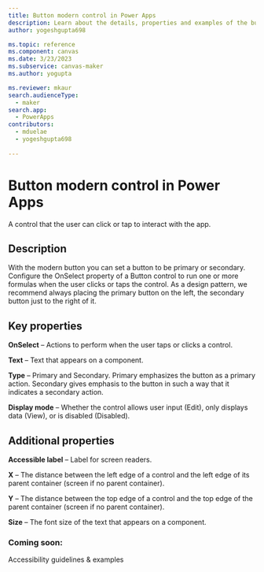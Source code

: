 ```yaml
---
title: Button modern control in Power Apps
description: Learn about the details, properties and examples of the button modern control in Power Apps.
author: yogeshgupta698

ms.topic: reference
ms.component: canvas
ms.date: 3/23/2023
ms.subservice: canvas-maker
ms.author: yogupta

ms.reviewer: mkaur
search.audienceType: 
  - maker
search.app: 
  - PowerApps
contributors:
  - mduelae
  - yogeshgupta698
  
---
```

# Button modern control in Power Apps
A control that the user can click or tap to interact with the app.

## Description
With the modern button you can set a button to be primary or secondary. Configure the OnSelect property of a Button control to run one or more formulas when the user clicks or taps the control. As a design pattern, we recommend always placing the primary button on the left, the secondary button just to the right of it.

## Key properties
**OnSelect** – Actions to perform when the user taps or clicks a control.

**Text** – Text that appears on a component.

**Type** – Primary and Secondary. Primary emphasizes the button as a primary action. Secondary gives emphasis to the button in such a way that it indicates a secondary action.

**Display mode** – Whether the control allows user input (Edit), only displays data (View), or is disabled (Disabled).

## Additional properties
**Accessible label** – Label for screen readers.

**X** – The distance between the left edge of a control and the left edge of its parent container (screen if no parent container).

**Y** – The distance between the top edge of a control and the top edge of the parent container (screen if no parent container).

**Size** – The font size of the text that appears on a component.

### Coming soon:
Accessibility guidelines & examples









